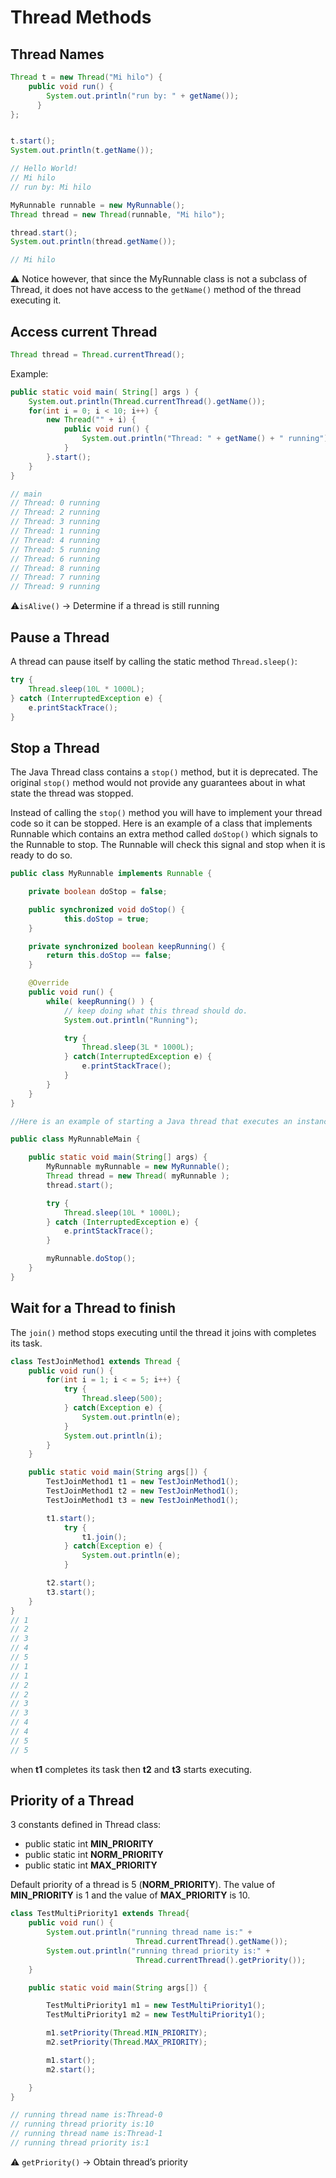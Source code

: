 # Thread Methods

## Thread Names

```java
Thread t = new Thread("Mi hilo") {
    public void run() {
        System.out.println("run by: " + getName());
      }
};


t.start();
System.out.println(t.getName());

// Hello World!
// Mi hilo
// run by: Mi hilo
```

```java
MyRunnable runnable = new MyRunnable();
Thread thread = new Thread(runnable, "Mi hilo");

thread.start();
System.out.println(thread.getName());

// Mi hilo
```

⚠ Notice however, that since the MyRunnable class is not a subclass of Thread, it does not have access to the `getName()` method of the thread executing it.

## Access current Thread

```java
Thread thread = Thread.currentThread();
```

Example:

```java
public static void main( String[] args ) {
    System.out.println(Thread.currentThread().getName());
    for(int i = 0; i < 10; i++) {
        new Thread("" + i) {
            public void run() {
                System.out.println("Thread: " + getName() + " running");
            }
        }.start();
    }
}

// main
// Thread: 0 running
// Thread: 2 running
// Thread: 3 running
// Thread: 1 running
// Thread: 4 running
// Thread: 5 running
// Thread: 6 running
// Thread: 8 running
// Thread: 7 running
// Thread: 9 running
```

⚠`isAlive()` -> Determine if a thread is still running

## Pause a Thread

A thread can pause itself by calling the static method `Thread.sleep()`:

```java
try {
    Thread.sleep(10L * 1000L);
} catch (InterruptedException e) {
    e.printStackTrace();
}
```

## Stop a Thread

The Java Thread class contains a `stop()` method, but it is deprecated. The original `stop()` method would not provide any guarantees about in what state the thread was stopped.

Instead of calling the `stop()` method you will have to implement your thread code so it can be stopped. Here is an example of a class that implements Runnable which contains an extra method called `doStop()` which signals to the Runnable to stop. The Runnable will check this signal and stop when it is ready to do so.

```java
public class MyRunnable implements Runnable {

    private boolean doStop = false;

    public synchronized void doStop() {
            this.doStop = true;
    }

    private synchronized boolean keepRunning() {
        return this.doStop == false;
    }

    @Override
    public void run() {
        while( keepRunning() ) {
            // keep doing what this thread should do.
            System.out.println("Running");

            try {
                Thread.sleep(3L * 1000L);
            } catch(InterruptedException e) {
                e.printStackTrace();
            }
        }
    }
}

//Here is an example of starting a Java thread that executes an instance of the above MyRunnable class, and stopping it again after a delay:

public class MyRunnableMain {

    public static void main(String[] args) {
        MyRunnable myRunnable = new MyRunnable();
        Thread thread = new Thread( myRunnable );
        thread.start();

        try {
            Thread.sleep(10L * 1000L);
        } catch (InterruptedException e) {
            e.printStackTrace();
        }

        myRunnable.doStop();
    }
}
```

## Wait for a Thread to finish

The `join()` method stops executing until the thread it joins with completes its task.

```java
class TestJoinMethod1 extends Thread {
    public void run() {
        for(int i = 1; i < = 5; i++) {
            try {
                Thread.sleep(500);
            } catch(Exception e) {
                System.out.println(e);
            }
            System.out.println(i);
        }
    }

    public static void main(String args[]) {
        TestJoinMethod1 t1 = new TestJoinMethod1();
        TestJoinMethod1 t2 = new TestJoinMethod1();
        TestJoinMethod1 t3 = new TestJoinMethod1();

        t1.start();
            try {
                t1.join();
            } catch(Exception e) {
                System.out.println(e);
            }

        t2.start();
        t3.start();
    }
}
// 1
// 2
// 3
// 4
// 5
// 1
// 1
// 2
// 2
// 3
// 3
// 4
// 4
// 5
// 5
```

when **t1** completes its task then **t2** and **t3** starts executing.

## Priority of a Thread

3 constants defined in Thread class:

- public static int **MIN_PRIORITY**
- public static int **NORM_PRIORITY**
- public static int **MAX_PRIORITY**

Default priority of a thread is 5 (**NORM_PRIORITY**). The value of **MIN_PRIORITY** is 1 and the value of **MAX_PRIORITY** is 10.

```java
class TestMultiPriority1 extends Thread{
    public void run() {
        System.out.println("running thread name is:" +
                            Thread.currentThread().getName());
        System.out.println("running thread priority is:" +
                            Thread.currentThread().getPriority());
    }

    public static void main(String args[]) {

        TestMultiPriority1 m1 = new TestMultiPriority1();
        TestMultiPriority1 m2 = new TestMultiPriority1();

        m1.setPriority(Thread.MIN_PRIORITY);
        m2.setPriority(Thread.MAX_PRIORITY);

        m1.start();
        m2.start();

    }
}

// running thread name is:Thread-0
// running thread priority is:10
// running thread name is:Thread-1
// running thread priority is:1
```

⚠ `getPriority()` -> Obtain thread’s priority